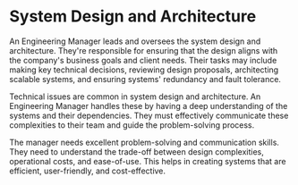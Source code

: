 # System Design and Architecture

An Engineering Manager leads and oversees the system design and architecture. They're responsible for ensuring that the design aligns with the company's business goals and client needs. Their tasks may include making key technical decisions, reviewing design proposals, architecting scalable systems, and ensuring systems' redundancy and fault tolerance.

Technical issues are common in system design and architecture. An Engineering Manager handles these by having a deep understanding of the systems and their dependencies. They must effectively communicate these complexities to their team and guide the problem-solving process.

The manager needs excellent problem-solving and communication skills. They need to understand the trade-off between design complexities, operational costs, and ease-of-use. This helps in creating systems that are efficient, user-friendly, and cost-effective.